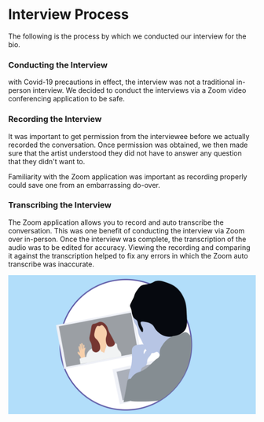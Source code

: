 # Interview Process

The following is the process by which we conducted our interview for the bio.

### Conducting the Interview
with Covid-19 precautions in effect, the interview was not a traditional in-person interview. We decided to conduct the interviews via a Zoom video conferencing application to be safe. 

### Recording the Interview
It was important to get permission from the interviewee before we actually recorded the conversation. Once permission was obtained, we then made sure that the artist understood they did not have to answer any question that they didn't want to. 

Familiarity with the Zoom application was important as recording properly could save one from an embarrassing do-over.

### Transcribing the Interview
The Zoom application allows you to record and auto transcribe the conversation. This was one benefit of conducting the interview via Zoom over in-person. Once the interview was complete, the transcription of the audio was to be edited for accuracy. Viewing the recording and comparing it against the transcription helped to fix any errors in which the Zoom auto transcribe was inaccurate. 

![Zoom Interview](/docs/onlineinterview.png)